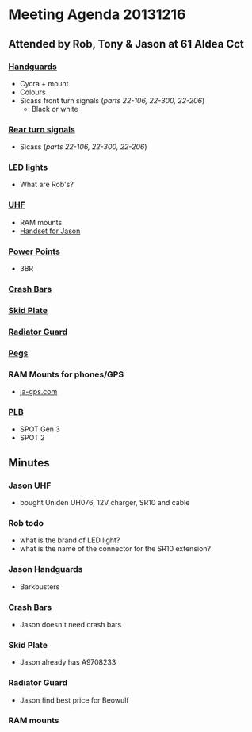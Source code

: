 # Meeting Agenda 20131216

## Attended by Rob, Tony & Jason at 61 Aldea Cct

### [Handguards](https://github.com/tonymorris/800xc/blob/master/todo.md#handguards)
  * Cycra + mount
  * Colours
  * Sicass front turn signals (_parts 22-106, 22-300, 22-206_)
    * Black or white

### [Rear turn signals](https://github.com/tonymorris/800xc/blob/master/todo.md#turn-signals)
  * Sicass (_parts 22-106, 22-300, 22-206_)

### [LED lights](https://github.com/tonymorris/800xc/blob/master/todo.md#led-lights)
  * What are Rob's?

### [UHF](https://github.com/tonymorris/800xc/blob/master/todo.md#uhf)
  * RAM mounts
  * [Handset for Jason](https://mail.google.com/mail/u/0/?shva=1#inbox/142da44e54d65f09)

### [Power Points](https://github.com/tonymorris/800xc/blob/master/todo.md#power-points)
  * 3BR

### [Crash Bars](https://github.com/tonymorris/800xc/blob/master/todo.md#crash-bars--engine-guard)

### [Skid Plate](https://github.com/tonymorris/800xc/blob/master/todo.md#skid-plate)

### [Radiator Guard](https://github.com/tonymorris/800xc/blob/master/todo.md#radiator-guard-metal)

### [Pegs](https://github.com/tonymorris/800xc/blob/master/todo.md#pegs)

### RAM Mounts for phones/GPS
  * [ja-gps.com](http://www.ja-gps.com.au/RAM-Mounts)

### [PLB](https://github.com/tonymorris/800xc/blob/master/todo.md#plb)
  * SPOT Gen 3
  * SPOT 2

## Minutes

### Jason UHF
  * bought Uniden UH076, 12V charger, SR10 and cable

### Rob todo
  * what is the brand of LED light?
  * what is the name of the connector for the SR10 extension?

### Jason Handguards
  * Barkbusters

### Crash Bars
  * Jason doesn't need crash bars

### Skid Plate
  * Jason already has A9708233

### Radiator Guard
  * Jason find best price for Beowulf  

### RAM mounts
